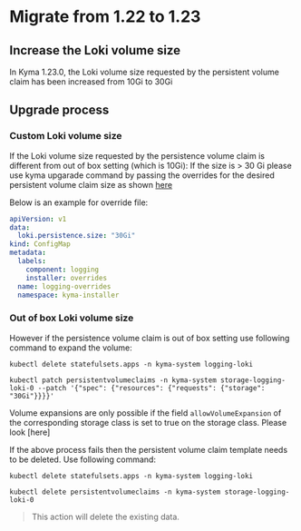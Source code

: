 # Migrate from 1.22 to 1.23

## Increase the Loki volume size
In Kyma 1.23.0, the Loki volume size requested by the persistent volume claim has been increased from 10Gi to 30Gi

## Upgrade process
### Custom Loki volume size

If the Loki volume size requested by the persistence volume claim is different from out of box setting (which is 10Gi): If the size is > 30 Gi please use kyma upgarade command by passing the overrides for the desired persistent volume claim size as shown [here](https://kyma-project.io/docs/cli/#details-kyma-cli-command-usage-examples-upgrade-kyma)

Below is an example for override file:
```yaml
apiVersion: v1
data:
  loki.persistence.size: "30Gi"
kind: ConfigMap
metadata:
  labels:
    component: logging
    installer: overrides
  name: logging-overrides
  namespace: kyma-installer
```

### Out of box Loki volume size

However if the persistence volume claim is out of box setting use following command to expand the volume:

```
kubectl delete statefulsets.apps -n kyma-system logging-loki

kubectl patch persistentvolumeclaims -n kyma-system storage-logging-loki-0 --patch '{"spec": {"resources": {"requests": {"storage": "30Gi"}}}}'
```
Volume expansions are only possible if the field `allowVolumeExpansion` of the corresponding storage class is set to true on the storage class. Please look [here]

If the above process fails then the persistent volume claim template needs to be deleted. Use following command:

```
kubectl delete statefulsets.apps -n kyma-system logging-loki

kubectl delete persistentvolumeclaims -n kyma-system storage-logging-loki-0
```
> This action will delete the existing data.
